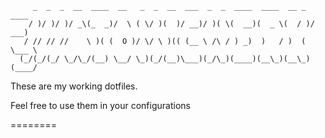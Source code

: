 
         _  _  _  __  ____  __   _  _  __  ___  _  _  ____  ____  __ _  ____
        / )/ )/ )/ _\(_  _)/  \ ( \/ )(  )/ __)/ )( \(  __)(  _ \(  / )/ ___)
       / // // //    \ )( (  O )/ \/ \ )(( (__ \ /\ / ) _)  )   / )  ( \___ \
      (_/(_/(_/ \_/\_/(__) \__/ \_)(_/(__)\___)(_/\_)(____)(__\_)(__\_)(____/



These are my working dotfiles.

Feel free to use them in your configurations

========
